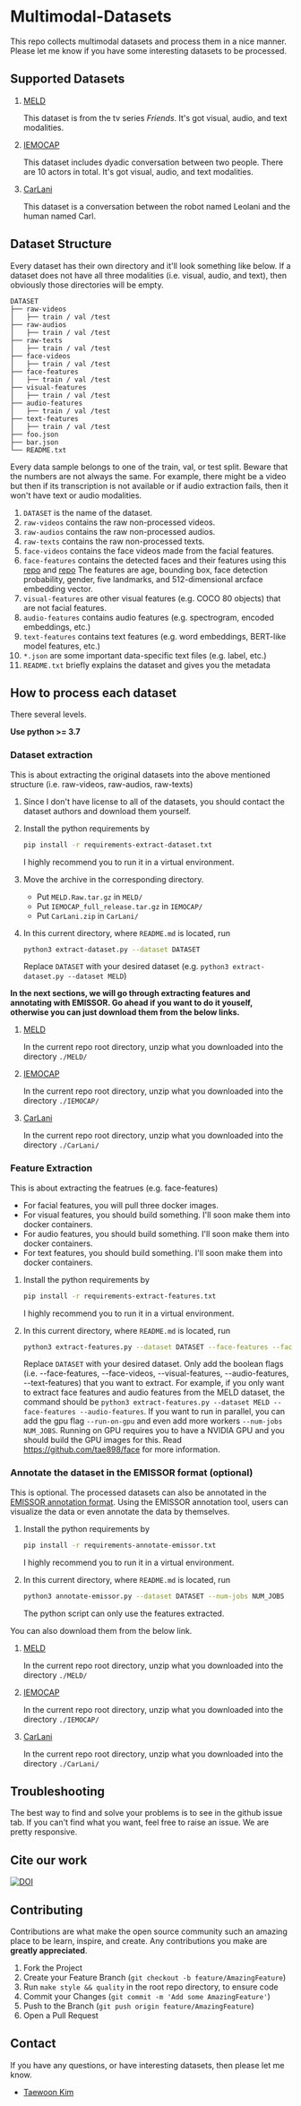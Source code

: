 # Multimodal-Datasets

This repo collects multimodal datasets and process them in a nice manner. Please let me know if you have some interesting datasets to be processed.

## Supported Datasets

1. [MELD](https://affective-meld.github.io/)

   This dataset is from the tv series *Friends*.
   It's got visual, audio, and text modalities.

1. [IEMOCAP](https://sail.usc.edu/iemocap/)

   This dataset includes dyadic conversation between two people.
   There are 10 actors in total. It's got visual, audio, and text modalities.

1. [CarLani](https://surfdrive.surf.nl/files/index.php/s/I5Gg87eVN3l1KEP/download)

   This dataset is a conversation between the robot named Leolani and the human named Carl.

## Dataset Structure

Every dataset has their own directory and it'll look something like below.
If a dataset does not have all three modalities (i.e. visual, audio, and text),
then obviously those directories will be empty.

```console
DATASET
├── raw-videos
│   ├── train / val /test
├── raw-audios
│   ├── train / val /test
├── raw-texts
│   ├── train / val /test
├── face-videos
│   ├── train / val /test
├── face-features
│   ├── train / val /test
├── visual-features
│   ├── train / val /test
├── audio-features
│   ├── train / val /test
├── text-features
│   ├── train / val /test
├── foo.json
├── bar.json
└── README.txt
```

Every data sample belongs to one of the train, val, or test split.
Beware that the numbers are not always the same. For example, there might be a video but then if its transcription is not available or if audio extraction fails, then it won't have text or audio modalities.

1. `DATASET` is the name of the dataset.
1. `raw-videos` contains the raw non-processed videos.
1. `raw-audios` contains the raw non-processed audios.
1. `raw-texts` contains the raw non-processed texts.
1. `face-videos` contains the face videos made from the facial features.
1. `face-features` contains the detected faces and their features using this [repo](https://github.com/tae898/face-detection-recognition) and [repo](https://github.com/tae898/age-gender) The features are age, bounding box, face detection probability, gender, five landmarks, and 512-dimensional arcface embedding vector.
1. `visual-features` are other visual features (e.g. COCO 80 objects) that are not facial features.
1. `audio-features` contains audio features (e.g. spectrogram, encoded embeddings, etc.)
1. `text-features` contains text features (e.g. word embeddings, BERT-like model features, etc.)
1. `*.json` are some important data-specific text files (e.g. label, etc.)
1. `README.txt` briefly explains the dataset and gives you the metadata

## How to process each dataset

There several levels.

**Use python >= 3.7**

### Dataset extraction

This is about extracting the original datasets into the above mentioned structure (i.e. raw-videos, raw-audios, raw-texts)

1. Since I don't have license to all of the datasets, you should contact the dataset authors and download them yourself.

1. Install the python requirements by

   ```bash
   pip install -r requirements-extract-dataset.txt
   ```

   I highly recommend you to run it in a virtual environment.

1. Move the archive in the corresponding directory.

   - Put `MELD.Raw.tar.gz` in `MELD/`
   - Put `IEMOCAP_full_release.tar.gz` in `IEMOCAP/`
   - Put `CarLani.zip` in `CarLani/`

1. In this current directory, where `README.md` is located, run

   ```bash
   python3 extract-dataset.py --dataset DATASET
   ```

   Replace `DATASET` with your desired dataset (e.g. `python3 extract-dataset.py --dataset MELD`)

**In the next sections, we will go through extracting features and annotating with EMISSOR. Go ahead if you want to do it youself, otherwise you can just download them from the below links.**

1. [MELD](https://surfdrive.surf.nl/files/index.php/s/hGghcDwmKb5OM07/download)

   In the current repo root directory, unzip what you downloaded into the directory `./MELD/`

1. [IEMOCAP](https://surfdrive.surf.nl/files/index.php/s/HLECWlhvDSEhtgW/download)

   In the current repo root directory, unzip what you downloaded into the directory `./IEMOCAP/`

1. [CarLani](https://surfdrive.surf.nl/files/index.php/s/I5Gg87eVN3l1KEP/download)

   In the current repo root directory, unzip what you downloaded into the directory `./CarLani/`

### Feature Extraction

This is about extracting the featrues (e.g. face-features)

- For facial features, you will pull three docker images.
- For visual features, you should build something. I'll soon make them into docker containers.
- For audio features, you should build something. I'll soon make them into docker containers.
- For text features, you should build something. I'll soon make them into docker containers.

1. Install the python requirements by

   ```bash
   pip install -r requirements-extract-features.txt
   ```

   I highly recommend you to run it in a virtual environment.

1. In this current directory, where `README.md` is located, run

   ```bash
   python3 extract-features.py --dataset DATASET --face-features --face-videos --visual-features --audio-features --text-features --run-on-gpu --num-jobs NUM_JOBS 
   ```

   Replace `DATASET` with your desired dataset. Only add the boolean flags (i.e. --face-features, --face-videos, --visual-features, --audio-features, --text-features) that you want to extract. For example, if you only want to extract face features and audio features from the MELD dataset, the command should be `python3 extract-features.py --dataset MELD --face-features --audio-features`. If you want to run in parallel, you can add the gpu flag `--run-on-gpu` and even add more workers `--num-jobs NUM_JOBS`. Running on GPU requires you to have a NVIDIA GPU and you should build the GPU images for this. Read https://github.com/tae898/face for more information.

### Annotate the dataset in the EMISSOR format (optional)

This is optional. The processed datasets can also be annotated in the [EMISSOR annotation format](https://github.com/cltl/GMRCAnnotation). Using the EMISSOR annotation tool, users can visualize the data or even annotate the data by themselves.

1. Install the python requirements by

   ```bash
   pip install -r requirements-annotate-emissor.txt
   ```

   I highly recommend you to run it in a virtual environment.

1. In this current directory, where `README.md` is located, run

   ```bash
   python3 annotate-emissor.py --dataset DATASET --num-jobs NUM_JOBS
   ```

   The python script can only use the features extracted.

You can also download them from the below link.

1. [MELD](https://surfdrive.surf.nl/files/index.php/s/fwiMEPEDCnPjfGm/download)

   In the current repo root directory, unzip what you downloaded into the directory `./MELD/`

1. [IEMOCAP](https://surfdrive.surf.nl/files/index.php/s/fDfr1yRT8SqATuV/download)

   In the current repo root directory, unzip what you downloaded into the directory `./IEMOCAP/`

1. [CarLani](https://surfdrive.surf.nl/files/index.php/s/I5Gg87eVN3l1KEP/download)

   In the current repo root directory, unzip what you downloaded into the directory `./CarLani/`

## Troubleshooting

The best way to find and solve your problems is to see in the github issue tab. If you can't find what you want, feel free to raise an issue. We are pretty responsive.

## Cite our work

[![DOI](https://zenodo.org/badge/358332238.svg)](https://zenodo.org/badge/latestdoi/358332238)

## Contributing

Contributions are what make the open source community such an amazing place to be learn, inspire, and create. Any contributions you make are **greatly appreciated**.

1. Fork the Project
1. Create your Feature Branch (`git checkout -b feature/AmazingFeature`)
1. Run `make style && quality` in the root repo directory, to ensure code
1. Commit your Changes (`git commit -m 'Add some AmazingFeature'`)
1. Push to the Branch (`git push origin feature/AmazingFeature`)
1. Open a Pull Request

## Contact

If you have any questions, or have interesting datasets, then please let me know.

- [Taewoon Kim](https://taewoonkim.com/)
